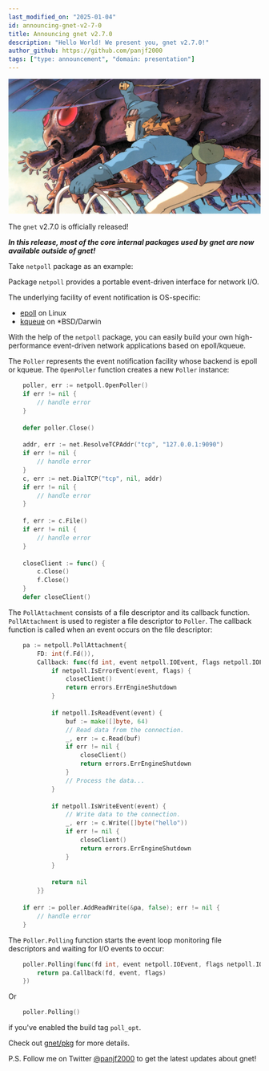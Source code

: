 ```yaml
---
last_modified_on: "2025-01-04"
id: announcing-gnet-v2-7-0
title: Announcing gnet v2.7.0
description: "Hello World! We present you, gnet v2.7.0!"
author_github: https://github.com/panjf2000
tags: ["type: announcement", "domain: presentation"]
---
```


![](/img/gnet-v2-7-0.jpg)

The `gnet` v2.7.0 is officially released!

***In this release, most of the core internal packages used by gnet are now available outside of gnet!***

Take `netpoll` package as an example:

Package `netpoll` provides a portable event-driven interface for network I/O.

The underlying facility of event notification is OS-specific:
  - [epoll](https://man7.org/linux/man-pages/man7/epoll.7.html) on Linux
  - [kqueue](https://man.freebsd.org/cgi/man.cgi?kqueue) on *BSD/Darwin

With the help of the `netpoll` package, you can easily build your own high-performance
event-driven network applications based on epoll/kqueue.

The `Poller` represents the event notification facility whose backend is epoll or kqueue.
The `OpenPoller` function creates a new `Poller` instance:

```go
	poller, err := netpoll.OpenPoller()
	if err != nil {
		// handle error
	}

	defer poller.Close()

	addr, err := net.ResolveTCPAddr("tcp", "127.0.0.1:9090")
	if err != nil {
		// handle error
	}
	c, err := net.DialTCP("tcp", nil, addr)
	if err != nil {
		// handle error
	}

	f, err := c.File()
	if err != nil {
		// handle error
	}

	closeClient := func() {
		c.Close()
		f.Close()
	}
	defer closeClient()
```

The `PollAttachment` consists of a file descriptor and its callback function.
`PollAttachment` is used to register a file descriptor to `Poller`.
The callback function is called when an event occurs on the file descriptor:

```go
	pa := netpoll.PollAttachment{
		FD: int(f.Fd()),
		Callback: func(fd int, event netpoll.IOEvent, flags netpoll.IOFlags) error {
			if netpoll.IsErrorEvent(event, flags) {
				closeClient()
				return errors.ErrEngineShutdown
			}

			if netpoll.IsReadEvent(event) {
				buf := make([]byte, 64)
				// Read data from the connection.
				_, err := c.Read(buf)
				if err != nil {
					closeClient()
					return errors.ErrEngineShutdown
				}
				// Process the data...
			}

			if netpoll.IsWriteEvent(event) {
				// Write data to the connection.
				_, err := c.Write([]byte("hello"))
				if err != nil {
					closeClient()
					return errors.ErrEngineShutdown
				}
			}

			return nil
		}}

	if err := poller.AddReadWrite(&pa, false); err != nil {
		// handle error
	}
```

The `Poller.Polling` function starts the event loop monitoring file descriptors and
waiting for I/O events to occur:

```go
	poller.Polling(func(fd int, event netpoll.IOEvent, flags netpoll.IOFlags) error {
		return pa.Callback(fd, event, flags)
	})
```

Or

```go
	poller.Polling()
```

if you've enabled the build tag `poll_opt`.

Check out [gnet/pkg](https://pkg.go.dev/github.com/panjf2000/gnet/v2@v2.7.0/pkg) for more details.

P.S. Follow me on Twitter [@panjf2000](https://twitter.com/panjf2000) to get the latest updates about gnet!